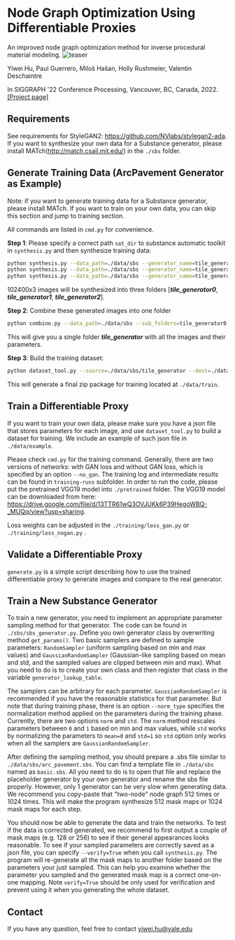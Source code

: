# Node Graph Optimization Using Differentiable Proxies
An improved node graph optimization method for inverse procedural material modeling.
![teaser](teaser.png)

Yiwei Hu, Paul Guerrero, Miloš Hašan, Holly Rushmeier, Valentin Deschaintre

In SIGGRAPH '22 Conference Processing, Vancouver, BC, Canada, 2022. [[Project page]](https://yiweihu.netlify.app/project/hu2022diff/)

## Requirements
See requirements for StyleGAN2: https://github.com/NVlabs/stylegan2-ada. 
If you want to synthesize your own data for a Substance generator, please install MATch(http://match.csail.mit.edu/) in the `./sbs` folder.
## Generate Training Data (ArcPavement Generator as Example)
Note: if you want to generate training data for a Substance generator, please install MATch. 
If you want to train on your own data, you can skip this section and jump to training section.

All commands are listed in `cmd.py` for convenience. 

**Step 1**: Please specify a correct path `sat_dir` to substance automatic toolkit in `synthesis.py` and then synthesize training data:
```bash 
python synthesis.py --data_path=./data/sbs --generator_name=tile_generator --index=0 --n_samples=102400
python synthesis.py --data_path=./data/sbs --generator_name=tile_generator --index=1 --n_samples=102400
python synthesis.py --data_path=./data/sbs --generator_name=tile_generator --index=2 --n_samples=102400
```
102400x3 images will be synthesized into three folders [***tile_generator0***, ***tile_generator1***, ***tile_generator2***]. 

**Step 2**: Combine these generated images into one folder
```bash 
python combine.py --data_path=./data/sbs --sub_folders=tile_generator0,tile_generator1,tile_generator2 --target_folder=tile_generator
```
This will give you a single folder ***tile_generator*** with all the images and their parameters.

**Step 3**: Build the training dataset:
```bash 
python dataset_tool.py --source=./data/sbs/tile_generator --dest=./data/train/tile_generator_300k.zip
```
This will generate a final zip package for training located at `./data/train`.

## Train a Differentiable Proxy
If you want to train your own data, please make sure you have a json file that stores parameters for each image, 
and use `dataset_tool.py` to build a dataset for training. We include an example of such json file in `./data/example`. 

Please check `cmd.py` for the training command. Generally, there are two versions of networks: with GAN loss and without GAN loss, which is specified by an option `--no_gan`. The training log and intermediate results can be found in  `training-runs` subfolder. 
In order to run the code, please put the pretrained VGG19 model into `./pretrained` folder. The VGG19 model can be downloaded from here:  https://drive.google.com/file/d/13TTR61wQ3OVJUKk6P39HegoWBQ-_MUQq/view?usp=sharing.

Loss weights can be adjusted in the `./training/loss_gan.py` or `./training/loss_nogan.py` . 

## Validate a Differentiable Proxy
`generate.py` is a simple script describing how to use the trained differentiable proxy to generate images and compare to the real generator.
##  Train a New Substance Generator
To train a new generator, you need to implement an appropriate parameter sampling method for that generator. The code can be found in `./sbs/sbs_generator.py`. Define you own generator class by overwriting method `get_params()`. Two basic samplers are defined to sample parameters: `RandomSampler` (uniform sampling based on min and max values) and `GaussianRandomSampler` (Gaussian-like sampling based on mean and std, and the sampled values are clipped between min and max). What you need to do is to create your own class and then register that class in the variable `generator_lookup_table`. 

The samplers can be arbitrary for each parameter. `GaussianRandomSampler` is recommended if you have the reasonable statistics for that parameter. But note that during training phase, there is an option `--norm_type` specifies the normalization method applied on the parameters during the training phase. Currently, there are two options `norm` and `std`. The `norm` method rescales parameters between `0` and `1` based on min and max values, while `std` works by normalizing the parameters to `mean=0` and `std=1` so `std` option only works when all the samplers are `GaussianRandomSampler`.

After defining the sampling method, you should prepare a .sbs file similar to `./data/sbs/arc_pavement.sbs`. You can find a template file in `./data/sbs` named as `basic.sbs`. All you need to do is to open that file and replace the placeholder generator by your own generator and rename the sbs file properly. However, only 1 generator can be very slow when generating data. We recommend you copy-paste that "two-node" node graph 512 times or 1024 times. This will make the program synthesize 512 mask maps or 1024 mask maps for each step.

You should now be able to generate the data and train the networks. To test if the data is corrected generated, we recommend to first output a couple of mask maps (e.g. 128 or 256) to see if their general appearances looks reasonable. To see if your sampled parameters are correctly saved as a json file, you can specify `--verify=True` when you call `synthesis.py`. The program will re-generate all the mask maps to another folder based on the parameters your just sampled. This can help you examine whether the parameter you sampled and the generated mask map is a correct one-on-one mapping. Note `verify=True` should be only used for verification and prevent using it when you generating the whole dataset.

## Contact
If you have any question, feel free to contact yiwei.hu@yale.edu

